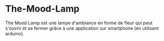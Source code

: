 # The-Mood-Lamp
The Mood Lamp est une lampe d'ambiance en forme de fleur qui peut s'ouvrir et se fermer grâce à une application sur smartphone (en utilisant arduino).
